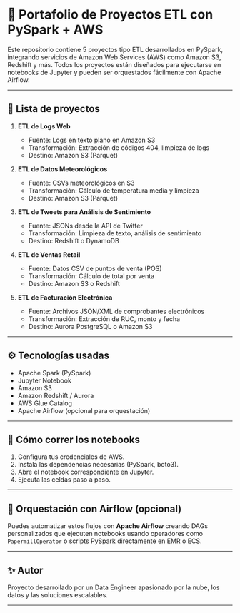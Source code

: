 
# 🧠 Portafolio de Proyectos ETL con PySpark + AWS

Este repositorio contiene 5 proyectos tipo ETL desarrollados en PySpark, integrando servicios de Amazon Web Services (AWS) como Amazon S3, Redshift y más. Todos los proyectos están diseñados para ejecutarse en notebooks de Jupyter y pueden ser orquestados fácilmente con Apache Airflow.

---

## 📁 Lista de proyectos

1. **ETL de Logs Web**
   - Fuente: Logs en texto plano en Amazon S3
   - Transformación: Extracción de códigos 404, limpieza de logs
   - Destino: Amazon S3 (Parquet)

2. **ETL de Datos Meteorológicos**
   - Fuente: CSVs meteorológicos en S3
   - Transformación: Cálculo de temperatura media y limpieza
   - Destino: Amazon S3 (Parquet)

3. **ETL de Tweets para Análisis de Sentimiento**
   - Fuente: JSONs desde la API de Twitter
   - Transformación: Limpieza de texto, análisis de sentimiento
   - Destino: Redshift o DynamoDB

4. **ETL de Ventas Retail**
   - Fuente: Datos CSV de puntos de venta (POS)
   - Transformación: Cálculo de total por venta
   - Destino: Amazon S3 o Redshift

5. **ETL de Facturación Electrónica**
   - Fuente: Archivos JSON/XML de comprobantes electrónicos
   - Transformación: Extracción de RUC, monto y fecha
   - Destino: Aurora PostgreSQL o Amazon S3

---

## ⚙️ Tecnologías usadas

- Apache Spark (PySpark)
- Jupyter Notebook
- Amazon S3
- Amazon Redshift / Aurora
- AWS Glue Catalog
- Apache Airflow (opcional para orquestación)

---

## 🚀 Cómo correr los notebooks

1. Configura tus credenciales de AWS.
2. Instala las dependencias necesarias (PySpark, boto3).
3. Abre el notebook correspondiente en Jupyter.
4. Ejecuta las celdas paso a paso.

---

## 📌 Orquestación con Airflow (opcional)

Puedes automatizar estos flujos con **Apache Airflow** creando DAGs personalizados que ejecuten notebooks usando operadores como `PapermillOperator` o scripts PySpark directamente en EMR o ECS.

---

## ✨ Autor

Proyecto desarrollado por un Data Engineer apasionado por la nube, los datos y las soluciones escalables.

---
